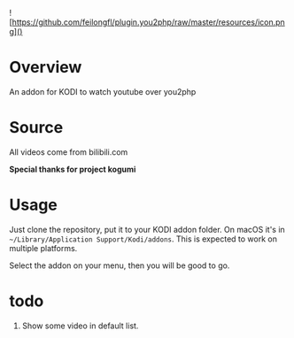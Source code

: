 ![https://github.com/feilongfl/plugin.you2php/raw/master/resources/icon.png]()
# Overview
An addon for KODI to watch youtube over you2php
# Source
All videos come from bilibili.com

__Special thanks for project kogumi__
# Usage
Just clone the repository, put it to your KODI addon folder. On macOS it's in `~/Library/Application Support/Kodi/addons`. This is expected to work on multiple platforms.

Select the addon on your menu, then you will be good to go.

# todo
1. Show some video in default list.
